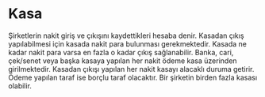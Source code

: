 
# Kasa

Şirketlerin nakit giriş ve çıkışını kaydettikleri hesaba denir. 
Kasadan çıkış yapılabilmesi için kasada nakit para bulunması gerekmektedir. 
Kasada ne kadar nakit para varsa en fazla o kadar çıkış sağlanabilir.
Banka, cari, çek/senet veya başka kasaya yapılan her nakit ödeme kasa üzerinden girilmektedir. 
Kasadan çıkışı yapılan her nakit kasayı alacaklı duruma getirir. 
Ödeme yapılan taraf ise borçlu taraf olacaktır. Bir şirketin birden fazla kasası olabilir.